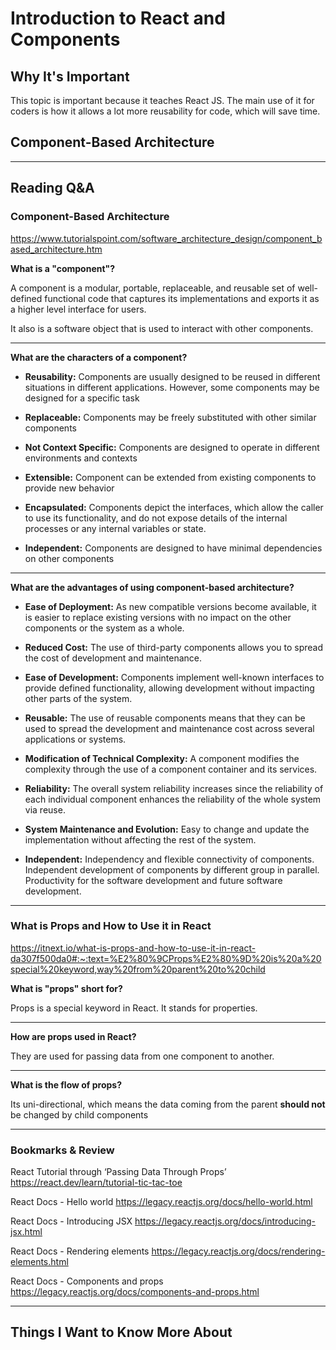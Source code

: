 # Introduction to React and Components

## Why It's Important

This topic is important because it teaches React JS. The main use of it for coders is how it allows a lot more reusability for code, which will save time.

## Component-Based Architecture 



-----------------

## Reading Q&A

### **Component-Based Architecture**

<https://www.tutorialspoint.com/software_architecture_design/component_based_architecture.htm>

**What is a "component"?**

A component is a modular, portable, replaceable, and reusable set of well-defined functional code that captures its implementations and exports it as a higher level interface for users. 

It also is a software object that is used to interact with other components.

---

**What are the characters of a component?**

- **Reusability:** Components are usually designed to be reused in different situations in different applications. However, some components may be designed for a specific task

- **Replaceable:**  Components may be freely substituted with other similar components

- **Not Context Specific:** Components are designed to operate in different environments and contexts

- **Extensible:** Component can be extended from existing components to provide new behavior

- **Encapsulated:** Components depict the interfaces, which allow the caller to use its functionality, and do not expose details of the internal processes or any internal variables or state.

- **Independent:** Components are designed to have minimal dependencies on other components

---

**What are the advantages of using component-based architecture?**

- **Ease of Deployment:**  As new compatible versions become available, it is easier to replace existing versions with no impact on the other components or the system as a whole.

- **Reduced Cost:** The use of third-party components allows you to spread the cost of development and maintenance.

- **Ease of Development:** Components implement well-known interfaces to provide defined functionality, allowing development without impacting other parts of the system.

- **Reusable:** The use of reusable components means that they can be used to spread the development and maintenance cost across several applications or systems.

- **Modification of Technical Complexity:** A component modifies the complexity through the use of a component container and its services.

- **Reliability:** The overall system reliability increases since the reliability of each individual component enhances the reliability of the whole system via reuse.

- **System Maintenance and Evolution:** Easy to change and update the implementation without affecting the rest of the system.

- **Independent:** Independency and flexible connectivity of components. Independent development of components by different group in parallel. Productivity for the software development and future software development.


-----------------

### **What is Props and How to Use it in React**

<https://itnext.io/what-is-props-and-how-to-use-it-in-react-da307f500da0#:~:text=%E2%80%9CProps%E2%80%9D%20is%20a%20special%20keyword,way%20from%20parent%20to%20child>

**What is "props" short for?**

Props is a special keyword in React. It stands for properties. 


---

**How are props used in React?**

They are used for passing data from one component to another. 

---

**What is the flow of props?**

Its uni-directional, which means the data coming from the parent **should not** be changed by child components

-----------------

### Bookmarks & Review

React Tutorial through ‘Passing Data Through Props’
<https://react.dev/learn/tutorial-tic-tac-toe>

React Docs - Hello world
<https://legacy.reactjs.org/docs/hello-world.html>

React Docs - Introducing JSX
<https://legacy.reactjs.org/docs/introducing-jsx.html>

React Docs - Rendering elements
<https://legacy.reactjs.org/docs/rendering-elements.html>

React Docs - Components and props
<https://legacy.reactjs.org/docs/components-and-props.html>

-----------------


## Things I Want to Know More About
